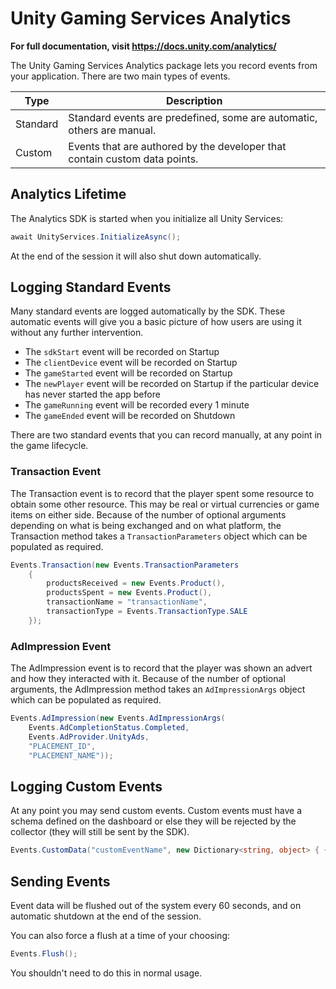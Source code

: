 # Unity Gaming Services Analytics

**For full documentation, visit https://docs.unity.com/analytics/**

The Unity Gaming Services Analytics package lets you record events from your application. There are
two main types of events.

Type     | Description
---------|------------------------------------------------------------------------------
Standard | Standard events are predefined, some are automatic, others are manual.
Custom   | Events that are authored by the developer that contain custom data points.

## Analytics Lifetime

The Analytics SDK is started when you initialize all Unity Services:

```cs
await UnityServices.InitializeAsync();
```

At the end of the session it will also shut down automatically.

## Logging Standard Events

Many standard events are logged automatically by the SDK. These automatic events will give you a basic picture
of how users are using it without any further intervention.

- The `sdkStart` event will be recorded on Startup
- The `clientDevice` event will be recorded on Startup
- The `gameStarted` event will be recorded on Startup
- The `newPlayer` event will be recorded on Startup if the particular device has never started the app before
- The `gameRunning` event will be recorded every 1 minute
- The `gameEnded` event will be recorded on Shutdown

There are two standard events that you can record manually, at any point in the game lifecycle.

### Transaction Event

The Transaction event is to record that the player spent some resource to obtain some other resource.
This may be real or virtual currencies or game items on either side. Because of the number of optional
arguments depending on what is being exchanged and on what platform, the Transaction method takes
a `TransactionParameters` object which can be populated as required.

```cs
Events.Transaction(new Events.TransactionParameters
	{
		productsReceived = new Events.Product(),
		productsSpent = new Events.Product(),
		transactionName = "transactionName",
		transactionType = Events.TransactionType.SALE
	});
```

### AdImpression Event

The AdImpression event is to record that the player was shown an advert and how they interacted with it.
Because of the number of optional arguments, the AdImpression method takes an `AdImpressionArgs` object
which can be populated as required.

```cs
Events.AdImpression(new Events.AdImpressionArgs(
	Events.AdCompletionStatus.Completed,
	Events.AdProvider.UnityAds,
	"PLACEMENT_ID",
	"PLACEMENT_NAME"));
```

## Logging Custom Events

At any point you may send custom events. Custom events must have a schema defined on the dashboard
or else they will be rejected by the collector (they will still be sent by the SDK).

```cs
Events.CustomData("customEventName", new Dictionary<string, object> { { "parameter": "value" } });
```

## Sending Events

Event data will be flushed out of the system every 60 seconds, and on automatic shutdown at the end of the session.

You can also force a flush at a time of your choosing:

```cs
Events.Flush();
```

You shouldn't need to do this in normal usage.
